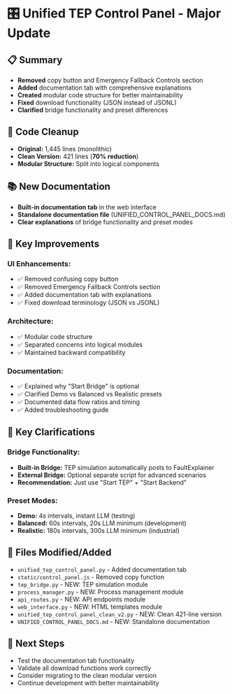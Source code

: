 # 🎛️ Unified TEP Control Panel - Major Update

## 📋 **Summary**
- **Removed** copy button and Emergency Fallback Controls section
- **Added** documentation tab with comprehensive explanations
- **Created** modular code structure for better maintainability
- **Fixed** download functionality (JSON instead of JSONL)
- **Clarified** bridge functionality and preset differences

## 🧹 **Code Cleanup**
- **Original:** 1,445 lines (monolithic)
- **Clean Version:** 421 lines (**70% reduction**)
- **Modular Structure:** Split into logical components

## 📚 **New Documentation**
- **Built-in documentation tab** in the web interface
- **Standalone documentation file** (UNIFIED_CONTROL_PANEL_DOCS.md)
- **Clear explanations** of bridge functionality and preset modes

## 🔧 **Key Improvements**

### **UI Enhancements:**
- ✅ Removed confusing copy button
- ✅ Removed Emergency Fallback Controls section
- ✅ Added documentation tab with explanations
- ✅ Fixed download terminology (JSON vs JSONL)

### **Architecture:**
- ✅ Modular code structure
- ✅ Separated concerns into logical modules
- ✅ Maintained backward compatibility

### **Documentation:**
- ✅ Explained why "Start Bridge" is optional
- ✅ Clarified Demo vs Balanced vs Realistic presets
- ✅ Documented data flow ratios and timing
- ✅ Added troubleshooting guide

## 🎯 **Key Clarifications**

### **Bridge Functionality:**
- **Built-in Bridge:** TEP simulation automatically posts to FaultExplainer
- **External Bridge:** Optional separate script for advanced scenarios
- **Recommendation:** Just use "Start TEP" + "Start Backend"

### **Preset Modes:**
- **Demo:** 4s intervals, instant LLM (testing)
- **Balanced:** 60s intervals, 20s LLM minimum (development)
- **Realistic:** 180s intervals, 300s LLM minimum (industrial)

## 📁 **Files Modified/Added**
- `unified_tep_control_panel.py` - Added documentation tab
- `static/control_panel.js` - Removed copy function
- `tep_bridge.py` - NEW: TEP simulation module
- `process_manager.py` - NEW: Process management module
- `api_routes.py` - NEW: API endpoints module
- `web_interface.py` - NEW: HTML templates module
- `unified_tep_control_panel_clean_v2.py` - NEW: Clean 421-line version
- `UNIFIED_CONTROL_PANEL_DOCS.md` - NEW: Standalone documentation

## 🚀 **Next Steps**
- Test the documentation tab functionality
- Validate all download functions work correctly
- Consider migrating to the clean modular version
- Continue development with better maintainability
